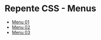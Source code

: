 # Repente CSS - Menus

* [Menu 01](http://imastersdev.github.io/repente-css/01/)
* [Menu 02](http://imastersdev.github.io/repente-css/02/)
* [Menu 03](http://imastersdev.github.io/repente-css/03/)
